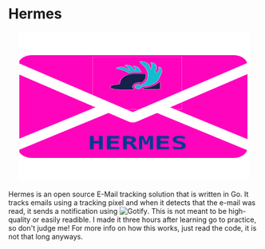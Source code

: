 # Hermes

<p align="center">
  <img width="460" height="300" src="/hermes.png?raw=true">
</p>

Hermes is an open source E-Mail tracking solution that is written in Go. It tracks emails using a tracking pixel and when it detects that the e-mail was read, it sends a notification using ![Gotify](https://github.com/gotify/server). This is not meant to be high-quality or easily readible. I made it three hours after learning go to practice, so don't judge me! For more info on how this works, just read the code, it is not that long anyways. 
